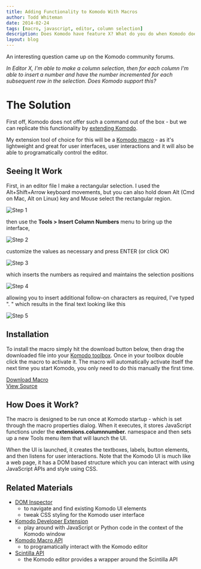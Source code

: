 ```yaml
---
title: Adding Functionality to Komodo With Macros
author: Todd Whiteman
date: 2014-02-24
tags: [macro, javascript, editor, column selection]
description: Does Komodo have feature X? What do you do when Komodo does not support a feature you've seen in another editor? After hearing this story multiple times, Todd will describe how you can add new functionality using Komodo macro's.
layout: blog
---
```


An interesting question came up on the Komodo community forums.

_In Editor X, I'm able to make a column selection, then for each column I'm
able to insert a number and have the number incremented for each subsequent row
in the selection. Does Komodo support this?_


# The Solution

First off, Komodo does not offer such a command out of the box - but we can
replicate this functionality by
[extending Komodo](http://docs.activestate.com/komodo/latest/extensions.html).

My extension tool of choice for this will be a
[Komodo macro](http://docs.activestate.com/komodo/latest/macros.html#macros_writing) -
as it's lightweight and great for user interfaces, user interactions and
it will also be able to programatically control the editor.


## Seeing It Work

First, in an editor file I make a rectangular selection. I used the
Alt+Shift+Arrow keyboard movements, but you can also hold down Alt (Cmd on Mac,
Alt on Linux) key and Mouse select the rectangular region.

![Step 1](/images/blog/2014-02/incremental_number_screenshot_1.png)

then use the **Tools > Insert Column Numbers** menu to bring up the interface,

![Step 2](/images/blog/2014-02/incremental_number_screenshot_2.png)

customize the values as necessary and press ENTER (or click OK)

![Step 3](/images/blog/2014-02/incremental_number_screenshot_3.png)

which inserts the numbers as required and maintains the selection positions

![Step 4](/images/blog/2014-02/incremental_number_screenshot_4.png)

allowing you to insert additional follow-on characters as required, I've typed
". " which results in the final text looking like this

![Step 5](/images/blog/2014-02/incremental_number_screenshot_5.png)


## Installation

To install the macro simply hit the download button below, then drag the downloaded
file into your [Komodo toolbox](http://docs.activestate.com/komodo/latest/toolbox.html).
Once in your toolbox double click the macro to activate it. The macro will
automatically activate itself the next time you start Komodo, you only need to
do this manually the first time.

<div class="inline centered">
<a href="/files/macros/Column_Incremental_Numbering.komodotool" class="button primary">
    <i class="icon icon-download"></i>
    Download Macro
</a>
<div class="spacer-half"></div>
<span>
    <i class="icon icon-github"></i>
    <a href="https://github.com/Komodo/macros/blob/master/column_incremental_numbering.js" target="_blank">View Source</a>
</span>
</div>

## How Does it Work?

The macro is designed to be run once at Komodo startup - which is set through
the macro properties dialog. When it executes, it stores JavaScript functions
under the **extensions.columnnumber.** namespace and then sets up a new Tools
menu item that will launch the UI.

When the UI is launched, it creates the textboxes, labels, button elements, and
then listens for user interactions. Note that the Komodo UI is much like a web
page, it has a DOM based structure which you can interact with using JavaScript
APIs and style using CSS.


## Related Materials

* [DOM Inspector](http://community.activestate.com/xpi/dom-inspector)
  - to navigate and find existing Komodo UI elements
  - tweak CSS styling for the Komodo user interface
* [Komodo Developer Extension](http://community.activestate.com/node/1824)
  - play around with JavaScript or Python code in the context of the Komodo window
* [Komodo Macro API](http://docs.activestate.com/komodo/latest/macroapi.html)
  - to programatically interact with the Komodo editor
* [Scintilla API](http://www.scintilla.org/ScintillaDoc.html)
  - the Komodo editor provides a wrapper around the Scintilla API
